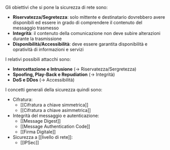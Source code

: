 Gli obiettivi che si pone la sicurezza di rete sono:
- **Riservatezza/Segretezza**: solo mittente e destinatario dovrebbero avere disponibili ed essere in grado di comprendere il contenuto del messaggio trasmesso
- **Integrità**: il contenuto della comunicazione non deve subire alterazioni durante la trasmissione
- **Disponibilità/Accessibilità**: deve essere garantita disponibilità e opratività di informazioni e servizi

I relativi possibili attacchi sono:
- **Intercettazione e Intrusione** (-> Riservatezza/Sergretezza)
- **Spoofing, Play-Back e Repudiation** (-> Integrità)
- **DoS e DDos** (-> Accessibilità)

I concetti generali della sicurezza quindi sono:
- Cifratura:
	- [[Cifratura a chiave simmetrica]]
	- [[Cifratura a chiave asimmetrica]]
- Integrità del messaggio e autenticazione:
	- [[Message Digest]]
	- [[Message Authentication Code]]
	- [[Firma Digitale]]
- Sicurezza a [[livello di rete]]:
	- [[IPSec]]